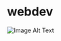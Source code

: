 # webdev
![Image Alt Text]([https://tleapps.com/wp-content/uploads/2021/12/covid_icon_001.png](https://github.com/DekiruDeku/webdev/blob/main/readme/maket.pdf))
